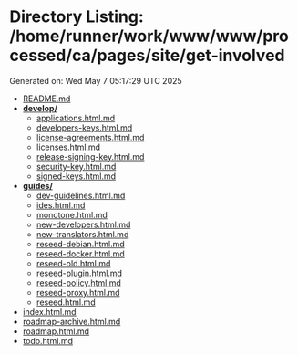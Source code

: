 # Directory Listing: /home/runner/work/www/www/processed/ca/pages/site/get-involved
Generated on: Wed May  7 05:17:29 UTC 2025

- [README.md](README.md)
- **[develop/](develop/)**
  - [applications.html.md](develop/applications.html.md)
  - [developers-keys.html.md](develop/developers-keys.html.md)
  - [license-agreements.html.md](develop/license-agreements.html.md)
  - [licenses.html.md](develop/licenses.html.md)
  - [release-signing-key.html.md](develop/release-signing-key.html.md)
  - [security-key.html.md](develop/security-key.html.md)
  - [signed-keys.html.md](develop/signed-keys.html.md)
- **[guides/](guides/)**
  - [dev-guidelines.html.md](guides/dev-guidelines.html.md)
  - [ides.html.md](guides/ides.html.md)
  - [monotone.html.md](guides/monotone.html.md)
  - [new-developers.html.md](guides/new-developers.html.md)
  - [new-translators.html.md](guides/new-translators.html.md)
  - [reseed-debian.html.md](guides/reseed-debian.html.md)
  - [reseed-docker.html.md](guides/reseed-docker.html.md)
  - [reseed-old.html.md](guides/reseed-old.html.md)
  - [reseed-plugin.html.md](guides/reseed-plugin.html.md)
  - [reseed-policy.html.md](guides/reseed-policy.html.md)
  - [reseed-proxy.html.md](guides/reseed-proxy.html.md)
  - [reseed.html.md](guides/reseed.html.md)
- [index.html.md](index.html.md)
- [roadmap-archive.html.md](roadmap-archive.html.md)
- [roadmap.html.md](roadmap.html.md)
- [todo.html.md](todo.html.md)
